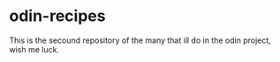 # odin-recipes
This is the secound repository of the many that ill do in the odin project, wish me luck.
